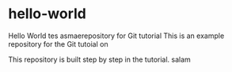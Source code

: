 # hello-world
Hello World tes asmaerepository for Git tutorial
This is an example repository for the Git tutoial on 

This repository is built step by step in the tutorial. 
salam
